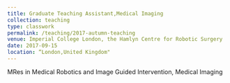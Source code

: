 ```yaml
---
title: Graduate Teaching Assistant,Medical Imaging
collection: teaching
type: classwork
permalink: /teaching/2017-autumn-teaching
venue: Imperial College London, the Hamlyn Centre for Robotic Surgery
date: 2017-09-15
location: “London,United Kingdom"
---
```


MRes in Medical Robotics and Image Guided Intervention, Medical Imaging